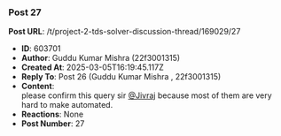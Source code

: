 ### Post 27
**Post URL**: /t/project-2-tds-solver-discussion-thread/169029/27
- **ID**: 603701
- **Author**: Guddu Kumar Mishra  (22f3001315)
- **Created At**: 2025-03-05T16:19:45.117Z
- **Reply To**: Post 26 (Guddu Kumar Mishra , 22f3001315)
- **Content**:  
  please confirm this query sir <a class="mention" href="/u/jivraj">@Jivraj</a>  because most of them are very hard to make automated.
- **Reactions**: None
- **Post Number**: 27

